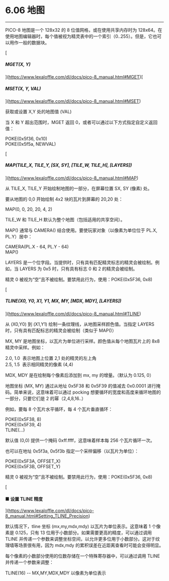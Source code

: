 # 6.06 地图

------------

PICO-8 地图是一个 128x32 的 8 位值网格，或在使用共享内存时为 128x64。在使用地图编辑器时，每个值被视为精灵表中的一个索引（0..255）。但是，它也可以用作一般的数据块。

  
[

##### MGET(X, Y)

](https://www.lexaloffle.com/dl/docs/pico-8_manual.html#MGET)[

##### MSET(X, Y, VAL)

](https://www.lexaloffle.com/dl/docs/pico-8_manual.html#MSET)

获取或设置 X,Y 处的地图值 (VAL)

当 X 和 Y 超出范围时，MGET 返回 0，或者可以通过以下方式指定自定义返回值：

POKE(0x5f36, 0x10)  
POKE(0x5f5a, NEWVAL)  

  
[

##### MAP(TILE_X, TILE_Y, [SX, SY], [TILE_W, TILE_H], [LAYERS])

](https://www.lexaloffle.com/dl/docs/pico-8_manual.html#MAP)

从 TILE_X, TILE_Y 开始绘制地图的一部分，在屏幕位置 SX, SY (像素) 处。

要从地图的 0,0 开始绘制 4x2 块的瓦片到屏幕的 20,20 处：

MAP(0, 0, 20, 20, 4, 2)  

TILE_W 和 TILE_H 默认为整个地图（包括适用的共享空间）。

MAP() 通常与 CAMERA() 结合使用。要使玩家对象（以像素为单位位于 PL.X, PL.Y）居中：

CAMERA(PL.X - 64, PL.Y - 64)  
MAP()  

LAYERS 是一个位字段。当提供时，只有具有匹配精灵标志的精灵会被绘制。例如，当 LAYERS 为 0x5 时，只有具有标志 0 和 2 的精灵会被绘制。

精灵 0 被视为“空”且不被绘制。要禁用此行为，使用：POKE(0x5F36, 0x8)

  
[

##### TLINE(X0, Y0, X1, Y1, MX, MY, [MDX, MDY], [LAYERS])

](https://www.lexaloffle.com/dl/docs/pico-8_manual.html#TLINE)

从 (X0,Y0) 到 (X1,Y1) 绘制一条纹理线，从地图采样颜色值。当指定 LAYERS 时，只有具有匹配标志的精灵会被绘制（类似于 MAP()）

MX, MY 是地图坐标，以瓦片为单位进行采样。颜色值从每个地图瓦片上的 8x8 精灵中采样。例如：

2.0, 1.0  表示地图上位置 2,1 处的精灵的左上角  
2.5, 1.5  表示相同精灵的像素 (4,4)  

MDX, MDY 是在绘制每个像素后添加到 mx, my 的增量。（默认为 0.125, 0）

地图坐标 (MX, MY) 通过从地址 0x5F38 和 0x5F39 的值减去 0x0.0001 进行掩码。简单来说，这意味着可以通过 pocking 想要循环的宽度和高度来循环地图的一部分，只要它们是 2 的幂（2,4,8,16..）

例如，要每 8 个瓦片水平循环，每 4 个瓦片垂直循环：

POKE(0x5F38, 8)  
POKE(0x5F39, 4)  
TLINE(...)  

默认值 (0,0) 提供一个掩码 0xff.ffff，这意味着样本每 256 个瓦片循环一次。

也可以在地址 0x5f3a, 0x5f3b 指定一个采样偏移（以瓦片为单位）：

POKE(0x5F3A, OFFSET_X)  
POKE(0x5F3B, OFFSET_Y)  

精灵 0 被视为“空”且不被绘制。要禁用此行为，使用：POKE(0x5F36, 0x8)

[

#### ■ 设置 TLINE 精度

](https://www.lexaloffle.com/dl/docs/pico-8_manual.html#Setting_TLINE_Precision)

默认情况下，tline 坐标 (mx,my,mdx,mdy) 以瓦片为单位表示。这意味着 1 个像素是 0.125，只有 13 位用于小数部分。如果需要更高的精度，可以通过调用 TLINE 并传递一个参数来调整坐标空间，以允许更多位用于小数部分。这对于纹理墙等场景很有用，因为 mdx,mdy 的累积误差在近距离查看时可能会变得明显。

每个像素的小数部分使用的位数存储在一个特殊寄存器中，可以通过调用 TLINE 并传递一个参数来调整：

TLINE(16) -- MX,MY,MDX,MDY 以像素为单位表示